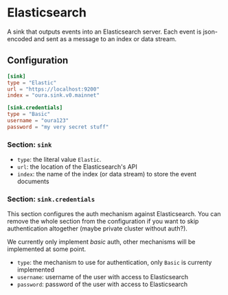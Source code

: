# Elasticsearch

A sink that outputs events into an Elasticsearch server. Each event is json-encoded and sent as a message to an index or data stream.

## Configuration

```toml
[sink]
type = "Elastic"
url = "https://localhost:9200"
index = "oura.sink.v0.mainnet"

[sink.credentials]
type = "Basic"
username = "oura123"
password = "my very secret stuff"
```

### Section: `sink`

- `type`: the literal value `Elastic`.
- `url`: the location of the Elasticsearch's API
- `index`: the name of the index (or data stream) to store the event documents

### Section: `sink.credentials`

This section configures the auth mechanism against Elasticsearch. You can remove the whole section from the configuration if you want to skip authentication altogether (maybe private cluster without auth?).

We currently only implement _basic_ auth, other mechanisms will be implemented at some point.

- `type`: the mechanism to use for authentication, only `Basic` is currenty implemented
- `username`: username of the user with access to Elasticsearch 
- `password`: password of the user with access to Elasticsearch 
